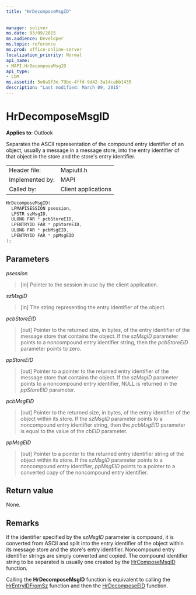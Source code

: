 ```yaml
---
title: "HrDecomposeMsgID"
 
 
manager: soliver
ms.date: 03/09/2015
ms.audience: Developer
ms.topic: reference
ms.prod: office-online-server
localization_priority: Normal
api_name:
- MAPI.HrDecomposeMsgID
api_type:
- COM
ms.assetid: 5e6a9f3e-79be-4ffd-9d42-3a14cabb1435
description: "Last modified: March 09, 2015"
---
```


# HrDecomposeMsgID

  
  
**Applies to**: Outlook 
  
Separates the ASCII representation of the compound entry identifier of an object, usually a message in a message store, into the entry identifier of that object in the store and the store's entry identifier. 
  
|||
|:-----|:-----|
|Header file:  <br/> |Mapiutil.h  <br/> |
|Implemented by:  <br/> |MAPI  <br/> |
|Called by:  <br/> |Client applications  <br/> |
   
```cpp
HrDecomposeMsgID(
  LPMAPISESSION psession,
  LPSTR szMsgID,
  ULONG FAR * pcbStoreEID,
  LPENTRYID FAR * ppStoreEID,
  ULONG FAR * pcbMsgEID,
  LPENTRYID FAR * ppMsgEID
);
```

## Parameters

 _psession_
  
> [in] Pointer to the session in use by the client application. 
    
 _szMsgID_
  
> [in] The string representing the entry identifier of the object. 
    
 _pcbStoreEID_
  
> [out] Pointer to the returned size, in bytes, of the entry identifier of the message store that contains the object. If the  _szMsgID_ parameter points to a noncompound entry identifier string, then the  _pcbStoreEID_ parameter points to zero. 
    
 _ppStoreEID_
  
> [out] Pointer to a pointer to the returned entry identifier of the message store that contains the object. If the  _szMsgID_ parameter points to a noncompound entry identifier, NULL is returned in the  _ppStoreEID_ parameter. 
    
 _pcbMsgEID_
  
> [out] Pointer to the returned size, in bytes, of the entry identifier of the object within its store. If the  _szMsgID_ parameter points to a noncompound entry identifier string, then the  _pcbMsgEID_ parameter is equal to the value of the  _cbEID_ parameter. 
    
 _ppMsgEID_
  
> [out] Pointer to a pointer to the returned entry identifier string of the object within its store. If the  _szMsgID_ parameter points to a noncompound entry identifier,  _ppMsgEID_ points to a pointer to a converted copy of the noncompound entry identifier. 
    
## Return value

None.
  
## Remarks

If the identifier specified by the  _szMsgID_ parameter is compound, it is converted from ASCII and split into the entry identifier of the object within its message store and the store's entry identifier. Noncompound entry identifier strings are simply converted and copied. The compound identifier string to be separated is usually one created by the [HrComposeMsgID](hrcomposemsgid.md) function. 
  
Calling the **HrDecomposeMsgID** function is equivalent to calling the [HrEntryIDFromSz](hrentryidfromsz.md) function and then the [HrDecomposeEID](hrdecomposeeid.md) function. 
  

